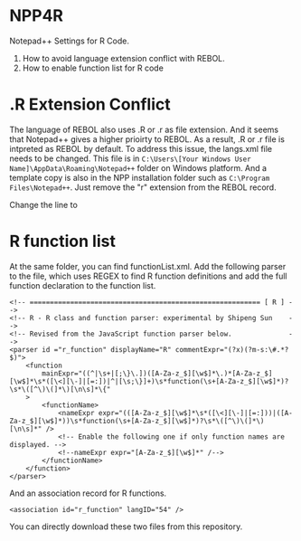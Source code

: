 # NPP4R
Notepad++ Settings for R Code. 

1) How to avoid language extension conflict with REBOL.
2) How to enable function list for R code

# .R Extension Conflict

The language of REBOL also uses .R or .r as file extension. And it seems that Notepad++ gives a higher prioirty to REBOL. As a result, .R or .r file is intpreted as REBOL by default. To address this issue, the langs.xml file needs to be changed. This file is in ```C:\Users\[Your Windows User Name]\AppData\Roaming\Notepad++``` folder on Windows platform. And a template copy is also in the NPP installation folder such as ```C:\Program Files\Notepad++```.  Just remove the "r" extension from the REBOL record. 

Change the line 
<Language name="r rebol" ext="reb" commentLine=";" commentStart="" commentEnd="">
to 
<Language name="rebol" ext="reb" commentLine=";" commentStart="" commentEnd="">
  
 
# R function list

At the same folder, you can find functionList.xml. Add the following parser to the file, which uses REGEX to find R function definitions and add the full function declaration to the function list.
```
<!-- ========================================================= [ R ] -->
<!-- R - R class and function parser: experimental by Shipeng Sun    -->
<!-- Revised from the JavaScript function parser below.              -->
<parser id ="r_function" displayName="R" commentExpr="(?x)(?m-s:\#.*?$)">
	<function
		mainExpr="((^|\s+|[;\}\.])([A-Za-z_$][\w$]*\.)*[A-Za-z_$][\w$]*\s*([\<][\-]|[=:])|^|[\s;\}]+)\s*function(\s+[A-Za-z_$][\w$]*)?\s*\([^\)\(]*\)[\n\s]*\{"
	>
		<functionName>
			<nameExpr expr="(([A-Za-z_$][\w$]*\s*([\<][\-]|[=:]))|([A-Za-z_$][\w$]*))\s*function(\s+[A-Za-z_$][\w$]*)?\s*\([^\)\(]*\)[\n\s]*" />
			<!-- Enable the following one if only function names are displayed. -->
			<!--nameExpr expr="[A-Za-z_$][\w$]*" /-->
		</functionName>
	</function>
</parser>
```

And an association record for R functions.

```
<association id="r_function" langID="54" />
```
You can directly download these two files from this repository.
